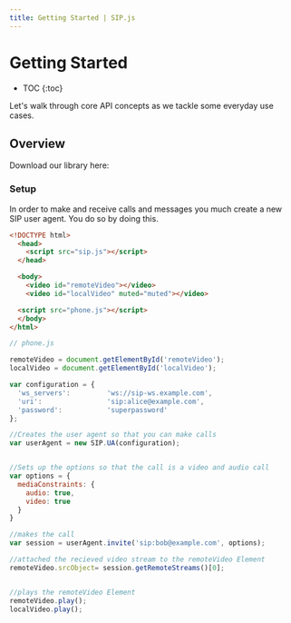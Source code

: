 ```yaml
---
title: Getting Started | SIP.js
---
```


# Getting Started

* TOC
{:toc}

Let's walk through core API concepts as we tackle some everyday use cases.

## Overview

Download our library here:

### Setup

In order to make and receive calls and messages you much create a new SIP user agent.  You do so by doing this.

~~~ html
<!DOCTYPE html>
  <head>
    <script src="sip.js"></script> 
  </head>

  <body>
    <video id="remoteVideo"></video>
    <video id="localVideo" muted="muted"></video>  

  <script src="phone.js"></script>
  </body>
</html>

~~~

~~~ javascript
// phone.js

remoteVideo = document.getElementById('remoteVideo');
localVideo = document.getElementById('localVideo');

var configuration = {
  'ws_servers':         'ws://sip-ws.example.com',
  'uri':                'sip:alice@example.com',
  'password':           'superpassword'
};

//Creates the user agent so that you can make calls
var userAgent = new SIP.UA(configuration);


//Sets up the options so that the call is a video and audio call
var options = {
  mediaConstraints: {
    audio: true,
    video: true
  } 
}

//makes the call
var session = userAgent.invite('sip:bob@example.com', options);

//attached the recieved video stream to the remoteVideo Element
remoteVideo.srcObject= session.getRemoteStreams()[0];


//plays the remoteVideo Element
remoteVideo.play();
localVideo.play();


~~~
